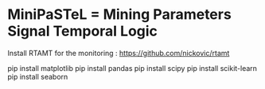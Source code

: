 # MiniPaSTeL = Mining Parameters Signal Temporal Logic

Install RTAMT for the monitoring : https://github.com/nickovic/rtamt


pip install matplotlib
pip install pandas
pip install scipy
pip install scikit-learn
pip install seaborn
